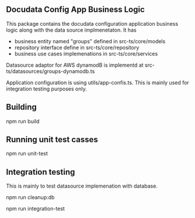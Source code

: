 ## Docudata Config App Business Logic
This package contains the docudata configuration application business logic along with the
data source implmenetaton. It has

* business entity named "groups" defined in src-ts/core/models
* repository interface define in src-ts/core/repository
* business use cases implemenations in src-ts/core/services

Datasource adaptor for AWS dynamodB is implementd at src-ts/datasources/groups-dynamodb.ts

Application configuration is using utils/app-confis.ts. This is mainly used for integration testing purposes only.

## Building

npm run build

## Running unit test casses

npm run unit-test

## Integration testing 

This is mainly to test datasource implemenation with database.

npm run cleanup:db

npm run integration-test





